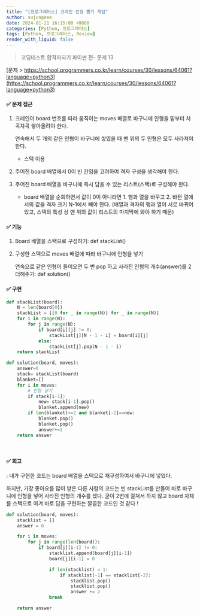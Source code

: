 ```yaml
---
title: "[프로그래머스] 크레인 인형 뽑기 게임"
author: sujungeee
date: 2024-01-21 16:15:00 +0800
categories: [Python, 프로그래머스]
tags: [Python, 프로그래머스, Review]
render_with_liquid: false
---
```




> 코딩테스트 합격자되기 파이썬 편- 문제 13

[문제 >  https://school.programmers.co.kr/learn/courses/30/lessons/64061?language=python3](https://school.programmers.co.kr/learn/courses/30/lessons/64061?language=python3)

 

#### ✅ 문제 접근

1. 크레인이 board 번호를 따라 움직이는 moves 배열로 바구니에 인형을 밑부터 차곡차곡 쌓아올려야 한다. 

   연속해서 두 개의 같은 인형이 바구니에 쌓였을 때 맨 위의 두 인형은 모두 사라져야 한다.

   - 스택 이용



2. 주어진 board 배열에서 0이 빈 칸임을 고려하여 격자 구성을 생각해야 한다.



3. 주어진 board 배열을 바구니에 즉시 담을 수 있는 리스트(스택)로 구성해야 한다.
   - board 배열을 순회하면서 값이 0이 아니라면 1. 행과 열을 바꾸고 2. 바뀐 열에서의 값을 격자 크기 N-1에서 빼야 한다. (배열과 격자의 행과 열이 서로 바뀌어 있고, 스택의 특성 상 맨 위의 값이 리스트의 마지막에 와야 하기 때문)



#### ✅  기능

1. Board 배열을 스택으로 구성하기: def stackList()

2. 구성한 스택으로 moves 배열에 따라 바구니에 인형을 넣기

   연속으로 같은 인형이 들어오면 두 번 pop 하고 사라진 인형의 개수(answer)를 2 더해주기: def solution()

   

#### ✅  구현

```python
def stackList(board):
    N = len(board[0])
    stackList = [[0 for _ in range(N)] for _ in range(N)]
    for i in range(N):
        for j in range(N):
            if board[i][j] != 0:
                stackList[j][N - 1 - i] = board[i][j]
            else:
                stackList[j].pop(N - 1 - i)
    return stackList

def solution(board, moves):
    answer=0
    stack= stackList(board)
    blanket=[]
    for i in moves:
        # 인형 넣기
        if stack[i-1]:
            new= stack[i-1].pop()
            blanket.append(new)
        if len(blanket)>=2 and blanket[-2]==new:
            blanket.pop()
            blanket.pop()
            answer+=2
    return answer
```

​	

#### ✅  회고

: 내가 구현한 코드는 board 배열을 스택으로 재구성하여서 바구니에 넣었다. 

하지만, 가장 좋아요를 많이 받은 다른 사람의 코드는 빈 stackList를 만들어 바로 바구니에 인형을 넣어 사라진 인형의 개수를 셌다. 굳이 2번에 걸쳐서 하지 않고 board 자체를 스택으로 여겨 바로 답을 구현하는 깔끔한 코드인 것 같다 !

```python
def solution(board, moves):
    stacklist = []
    answer = 0

    for i in moves:
        for j in range(len(board)):
            if board[j][i-1] != 0:
                stacklist.append(board[j][i-1])
                board[j][i-1] = 0

                if len(stacklist) > 1:
                    if stacklist[-1] == stacklist[-2]:
                        stacklist.pop()
                        stacklist.pop()
                        answer += 2     
                break

    return answer
```

